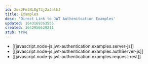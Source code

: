 ```yaml
---
id: 2wsJFmlNi8gT3j2aJnlhJ
title: Examples
desc: 'Direct Link to JWT Authenitcation Examples'
updated: 1643169363555
created: 1642956629211
stub: true
---
```


- [[javascript.node-js.jwt-authentication.examples.server-js]]
- [[javascript.node-js.jwt-authentication.examples.authServer-js]]
- [[javascript.node-js.jwt-authentication.examples.request-rest]]
